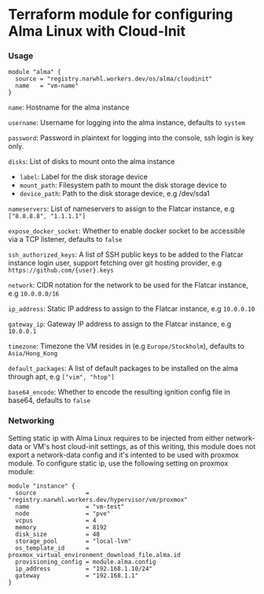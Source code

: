 # Terraform module for configuring Alma Linux with Cloud-Init

### Usage

```hcl
module "alma" {
  source = "registry.narwhl.workers.dev/os/alma/cloudinit"
  name   = "vm-name"
}
```

`name`: Hostname for the alma instance

`username`: Username for logging into the alma instance, defaults to `system`

`password`: Password in plaintext for logging into the console, ssh login is key only.

`disks`: List of disks to mount onto the alma instance

- `label`: Label for the disk storage device
- `mount_path`: Filesystem path to mount the disk storage device to
- `device_path`: Path to the disk storage device, e.g /dev/sda1

`nameservers`: List of nameservers to assign to the Flatcar instance, e.g `["8.8.8.8", "1.1.1.1"]`

`expose_docker_socket`: Whether to enable docker socket to be accessible via a TCP listener, defaults to `false`

`ssh_authorized_keys`: A list of SSH public keys to be added to the Flatcar instance login user, support fetching over git hosting provider, e.g `https://github.com/{user}.keys`

`network`: CIDR notation for the network to be used for the Flatcar instance, e.g `10.0.0.0/16`

`ip_address`: Static IP address to assign to the Flatcar instance, e.g `10.0.0.10`

`gateway_ip`: Gateway IP address to assign to the Flatcar instance, e.g `10.0.0.1`

`timezone`: Timezone the VM resides in (e.g `Europe/Stockholm`), defaults to `Asia/Hong_Kong`

`default_packages`: A list of default packages to be installed on the alma through apt, e.g `["vim", "htop"]`

`base64_encode`: Whether to encode the resulting ignition config file in base64, defaults to `false`

### Networking

Setting static ip with Alma Linux requires to be injected from either network-data or VM's host cloud-init settings, as of this
writing, this module does not export a network-data config and it's intented to be used with proxmox module. To configure static ip, use the following setting on proxmox module:

```
module "instance" {
  source              = "registry.narwhl.workers.dev/hypervisor/vm/proxmox"
  name                = "vm-test"
  node                = "pve"
  vcpus               = 4
  memory              = 8192
  disk_size           = 48
  storage_pool        = "local-lvm"
  os_template_id      = proxmox_virtual_environment_download_file.alma.id
  provisioning_config = module.alma.config
  ip_address          = "192.168.1.10/24"
  gateway             = "192.168.1.1"
}
```
